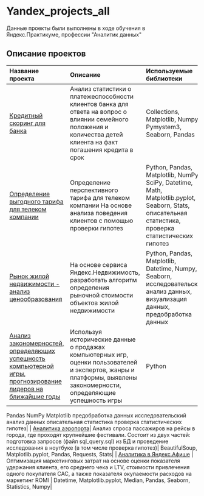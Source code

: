 # Yandex_projects_all
Данные проекты были выполнены в ходе обучения в Яндекс.Практикуме, профессии "Аналитик данных"

## Описание проектов

| Название проекта         | Описание               | Используемые библиотеки           |
| :------------------------| :--------------------- |:----------------------------------|
| [Кредитный скоринг для банка](https://github.com/MargaritaGurevich/Yandex.Praktikum/blob/main/1_credit_score/credit_score.ipynb) | Aнализ статистики о платежеспособности клиентов банка для ответа на вопрос о влиянии семейного положения и количества детей клиента на факт погашения кредита в срок | Collections, Matplotlib, Numpy, Pymystem3, Seaborn, Pandas|
| [Определение выгодного тарифа для телеком компании](https://github.com/MargaritaGurevich/Yandex.Praktikum/blob/main/2_telecom_tariff/telecom_tariff.ipynb)| Определение перспективного тарифа для телеком компании На основе анализа поведения клиентов с помощью проверки гипотез| Python, Pandas, Matplotlib, NumPy, SciPy, Datetime, Math, Matplotlib.pyplot, Seaborn, Stats, описательная статистика, проверка статистических гипотез|
| [Рынок жилой недвижимости - анализ ценообразования](https://github.com/MargaritaGurevich/Yandex.Praktikum/blob/main/3_property_research/property_research.ipynb)| На основе сервиса Яндекс.Недвижимость, разработать алгоритм определения рыночной стоимости объектов жилой недвижимости |Python, Pandas, Matplotlib, Datetime, Numpy, Seaborn, исследовательский анализ данных, визуализация данных, предобработка данных|
| [Анализ закономерностей, определяющих успешность компьютерной игры, прогнозирование лидеров на ближайшие годы](https://github.com/MargaritaGurevich/Yandex.Praktikum/blob/main/4_internet_store_games/internet_store_games.ipynb)| Используя исторические данные о продажах компьютерных игр, оценки пользователей и экспертов, жанры и платформы, выявлены закономерности, определяющие успешность игры |Python
Pandas
NumPy
Matplotlib
предобработка данных
исследовательский анализ данных
описательная статистика
проверка статистических гипотез|
| [Аналитика аэропорта](airports_analytics)| Анализ спроса пассажиров на рейсы в города, где проходят крупнейшие фестивали. Состоит из двух частей: подготовка запросов (файл sql_query.sql) из БД и проведение исследования в ноутбуке (в том числе проверка гипотез)| BeautifulSoup, Matplotlib.pyplot, Pandas, Requests, Stats|
| [Аналитика в Яндекс.Афише](marketing_costs) | Оптимизация маркетинговых затрат на основе оценки показателя удержания клиента, его среднего чека и LTV, стоимости привлечения одного покупателя CAC, а также показателя окупаемости расходов на маркетинг ROMI | Datetime, Matplotlib.pyplot, Median, Pandas, Seaborn, Statistics, Numpy|
